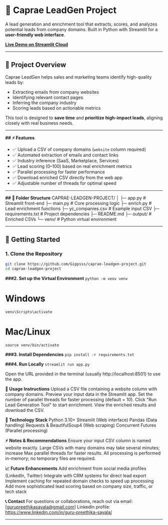 # 🚀 Caprae LeadGen Project

A lead generation and enrichment tool that extracts, scores, and analyzes potential leads from company domains. Built in Python with Streamlit for a **user-friendly web interface**.

[**Live Demo on Streamlit Cloud**](https://gippsss-caprae-leadgen-project-app-onnuig.streamlit.app/)  

---

## 📝 Project Overview

Caprae LeadGen helps sales and marketing teams identify high-quality leads by:  
- Extracting emails from company websites  
- Identifying relevant contact pages  
- Inferring the company industry  
- Scoring leads based on actionable metrics  

This tool is designed to **save time** and **prioritize high-impact leads**, aligning closely with real business needs.

---

**## ⚡ Features**

- ✅ Upload a CSV of company domains (`website` column required)  
- ✅ Automated extraction of emails and contact links  
- ✅ Industry inference (SaaS, Marketplace, Services)  
- ✅ Lead scoring (0–100) based on real enrichment metrics  
- ✅ Parallel processing for faster performance  
- ✅ Download enriched CSV directly from the web app  
- ✅ Adjustable number of threads for optimal speed  

---

**## 📁 Folder Structure**
CAPRAE-LEADGEN-PROJECT/
│
├─ app.py # Streamlit front-end
├─ main.py # Core processing logic
├─ enrich.py # Lead enrichment functions
├─ yc_companies.csv # Example input CSV
├─ requirements.txt # Project dependencies
├─ README.md
├─ output/ # Enriched CSVs
└─ venv/ # Python virtual environment

---

## 🚀 Getting Started


### 1. **Clone the Repository**

```bash
git clone https://github.com/Gippsss/caprae-leadgen-project.git
cd caprae-leadgen-project
```

**###2. Set up the Virtual Environment**
```python -m venv venv ```
# Windows
```venv\Scripts\activate```
# Mac/Linux
```source venv/bin/activate```

**###3. Install Dependencies**
```pip install -r requirements.txt```

**###4. Run Locally**
```streamlit run app.py```

Open the URL provided in the terminal (usually http://localhost:8501) to use the app.

**📄 Usage Instructions**
Upload a CSV file containing a website column with company domains.
Preview your input data in the Streamlit app.
Set the number of parallel threads for faster processing (default = 10).
Click "Run Lead Generation Tool" to start enrichment.
View the enriched results and download the CSV.

**🔧 Technology Stack**
Python 3.10+
Streamlit (Web interface)
Pandas (Data handling)
Requests & BeautifulSoup4 (Web scraping)
Concurrent Futures (Parallel processing)

**⚡ Notes & Recommendations**
Ensure your input CSV column is named website exactly.
Large CSVs with many domains may take several minutes; increase Max parallel threads for faster results.
All processing is performed in-memory; no temporary files are required.

**📈 Future Enhancements**
Add enrichment from social media profiles (LinkedIn, Twitter)
Integrate with CRM systems for direct lead export
Implement caching for repeated domain checks to speed up processing
Add more sophisticated lead scoring based on company size, traffic, or tech stack

**📞 Contact**
For questions or collaborations, reach out via email: [gurupreethikasayala@gmail.com]
LinkedIn profile: https://www.linkedin.com/in/guru-preethika-sayala/

---
